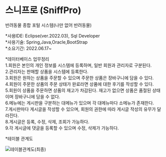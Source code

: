 # 스니프로 (SniffPro)  
반려동물 종합 포털 시스템(나만 없어 반려동물)  

*사용IDE: Eclipse(ver.2022.03), Sql Developer  
*사용기술: Spring,Java,Oracle,BootStrap  
*소요기간: 2022.06.17~
  
*데이터베이스 업무정리  
  1.회원은 본인의 개인 정보를 시스템에 등록하며, 일반 회원과 관리자로 구분된다.  
  2.관리자는 판매할 상품을 시스템에 등록한다.  
  3.회원은 원하는 상품을 주문할 수 있으며 주문한 상품은 장바구니에 담을 수 있다.  
  4.회원이 주문한 상품의 주문 상태가 완료라면 상품에 대한 후기를 작성할 수 있다.  
  5.회원이 상품을 주문하면 상품의 재고가 차감된다. 재고가 없으면 상품은 품절된 상태이며 장바구니에 담을 수 없다.  
  6.메뉴에는 게시판을 구분하는 대메뉴가 있으며 각 대메뉴마다 소메뉴가 존재한다.  
  7.게시판마다 게시글을 작성할 수 있으며, 회원의 권한에 따라 게시글 작성의 유무가 달라진다.  
  8.게시글은 등록, 수정, 삭제, 조회가 가능하다.  
  9.각 게시글에 댓글을 등록할 수 있으며 수정, 삭제가 가능하다.


*테이블 관계도  

![테이블관계도(최종)](https://user-images.githubusercontent.com/52398783/175249238-22cadde0-418d-4ad0-8645-a57c7d9611fd.png)
